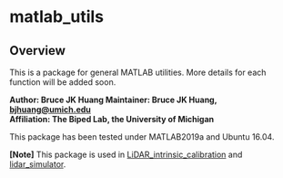 # matlab_utils
## Overview

This is a package for general MATLAB utilities. More details for each function will be added soon.

**Author: Bruce JK Huang
Maintainer: Bruce JK Huang, bjhuang@umich.edu  
Affiliation: The Biped Lab, the University of Michigan**

This package has been tested under MATLAB2019a and Ubuntu 16.04.

**[Note]** This package is used in [LiDAR_intrinsic_calibration](https://github.com/UMich-BipedLab/LiDAR_intrinsic_calibration) and [lidar_simulator](https://github.com/UMich-BipedLab/lidar_simulator). 

